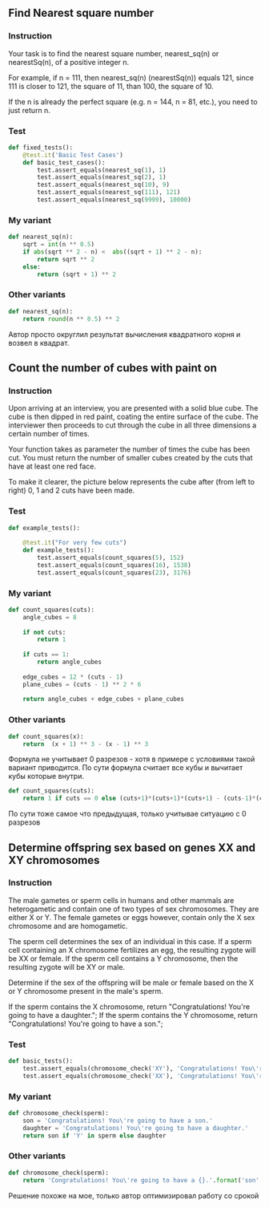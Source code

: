 ## Find Nearest square number

### Instruction
Your task is to find the nearest square number, nearest_sq(n) or nearestSq(n), of a positive integer n.

For example, if n = 111, then nearest\_sq(n) (nearestSq(n)) equals 121, since 111 is closer to 121, the square of 11, than 100, the square of 10.

If the n is already the perfect square (e.g. n = 144, n = 81, etc.), you need to just return n.
### Test
```python
def fixed_tests():
    @test.it('Basic Test Cases')
    def basic_test_cases():
        test.assert_equals(nearest_sq(1), 1)
        test.assert_equals(nearest_sq(2), 1)
        test.assert_equals(nearest_sq(10), 9)
        test.assert_equals(nearest_sq(111), 121)
        test.assert_equals(nearest_sq(9999), 10000)
```

### My variant
```python
def nearest_sq(n):
    sqrt = int(n ** 0.5)
    if abs(sqrt ** 2 - n) <  abs((sqrt + 1) ** 2 - n):
        return sqrt ** 2
    else:
        return (sqrt + 1) ** 2
```

### Other variants
```python
def nearest_sq(n):
    return round(n ** 0.5) ** 2
```
Автор просто округлил результат вычисления квадратного корня и возвел в квадрат.


## Count the number of cubes with paint on

### Instruction
Upon arriving at an interview, you are presented with a solid blue cube. The cube is then dipped in red paint, coating the entire surface of the cube. The interviewer then proceeds to cut through the cube in all three dimensions a certain number of times.

Your function takes as parameter the number of times the cube has been cut. You must return the number of smaller cubes created by the cuts that have at least one red face.

To make it clearer, the picture below represents the cube after (from left to right) 0, 1 and 2 cuts have been made.

### Test
```python
def example_tests():
    
    @test.it("For very few cuts")
    def example_tests():
        test.assert_equals(count_squares(5), 152)
        test.assert_equals(count_squares(16), 1538)
        test.assert_equals(count_squares(23), 3176)
```

### My variant
```python
def count_squares(cuts):
    angle_cubes = 8
    
    if not cuts:
        return 1
    
    if cuts == 1:
        return angle_cubes
    
    edge_cubes = 12 * (cuts - 1)
    plane_cubes = (cuts - 1) ** 2 * 6
    
    return angle_cubes + edge_cubes + plane_cubes
```

### Other variants
```python
def count_squares(x):
    return  (x + 1) ** 3 - (x - 1) ** 3
```
Формула не учитывает 0 разрезов - хотя в примере с условиями такой вариант приводится.
По сути формула считает все кубы и вычитает кубы которые внутри.

```python
def count_squares(cuts):
    return 1 if cuts == 0 else (cuts+1)*(cuts+1)*(cuts+1) - (cuts-1)*(cuts-1)*(cuts-1)
```
По сути тоже самое что предыдущая, только учитывае ситуацию с 0 разрезов

## Determine offspring sex based on genes XX and XY chromosomes

### Instruction
The male gametes or sperm cells in humans and other mammals are heterogametic and contain one of two types of sex chromosomes. They are either X or Y. The female gametes or eggs however, contain only the X sex chromosome and are homogametic.

The sperm cell determines the sex of an individual in this case. If a sperm cell containing an X chromosome fertilizes an egg, the resulting zygote will be XX or female. If the sperm cell contains a Y chromosome, then the resulting zygote will be XY or male.

Determine if the sex of the offspring will be male or female based on the X or Y chromosome present in the male's sperm.

If the sperm contains the X chromosome, return "Congratulations! You're going to have a daughter."; If the sperm contains the Y chromosome, return "Congratulations! You're going to have a son.";
### Test
```python
def basic_tests():
    test.assert_equals(chromosome_check('XY'), 'Congratulations! You\'re going to have a son.')
    test.assert_equals(chromosome_check('XX'), 'Congratulations! You\'re going to have a daughter.')
```

### My variant
```python
def chromosome_check(sperm):
    son = 'Congratulations! You\'re going to have a son.'
    daughter = 'Congratulations! You\'re going to have a daughter.'
    return son if 'Y' in sperm else daughter
```

### Other variants
```python
def chromosome_check(sperm):
    return 'Congratulations! You\'re going to have a {}.'.format('son' if 'Y' in sperm else 'daughter')
```
Решение похоже на мое, только автор оптимизировал работу со срокой
